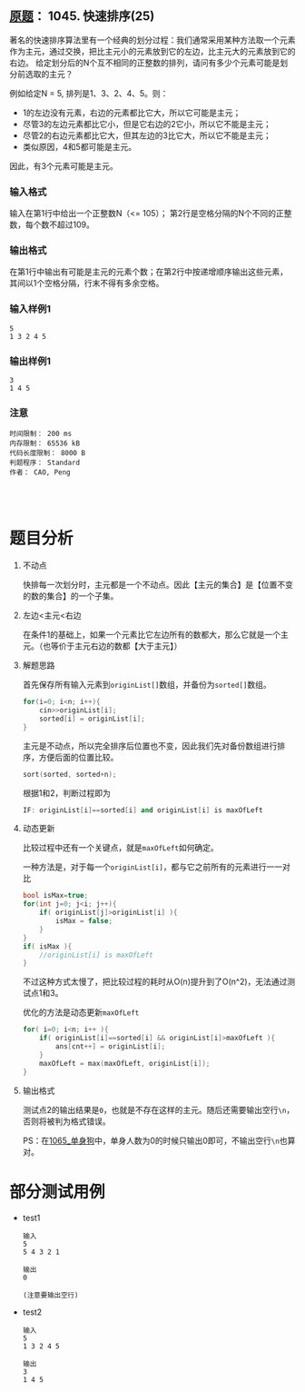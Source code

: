 ##	[原题](https://www.patest.cn/contests/pat-b-practise/1045)： 1045. 快速排序(25)

著名的快速排序算法里有一个经典的划分过程：我们通常采用某种方法取一个元素作为主元，通过交换，把比主元小的元素放到它的左边，比主元大的元素放到它的右边。 给定划分后的N个互不相同的正整数的排列，请问有多少个元素可能是划分前选取的主元？

例如给定N = 5, 排列是1、3、2、4、5。则：

*	1的左边没有元素，右边的元素都比它大，所以它可能是主元；
*	尽管3的左边元素都比它小，但是它右边的2它小，所以它不能是主元；
*	尽管2的右边元素都比它大，但其左边的3比它大，所以它不能是主元；
*	类似原因，4和5都可能是主元。

因此，有3个元素可能是主元。

###	输入格式

输入在第1行中给出一个正整数N（<= 105）； 第2行是空格分隔的N个不同的正整数，每个数不超过109。

###	输出格式

在第1行中输出有可能是主元的元素个数；在第2行中按递增顺序输出这些元素，其间以1个空格分隔，行末不得有多余空格。

###	输入样例1

	5
	1 3 2 4 5

###	输出样例1

	3
	1 4 5

###	注意

	时间限制： 200 ms
	内存限制： 65536 kB
	代码长度限制： 8000 B
	判题程序： Standard
	作者： CAO, Peng

<br/><br/>

#	题目分析

1.	不动点

	快排每一次划分时，主元都是一个不动点。因此【主元的集合】是【位置不变的数的集合】的一个子集。

2.	左边<主元<右边

	在条件1的基础上，如果一个元素比它左边所有的数都大，那么它就是一个主元。（也等价于主元右边的数都【大于主元】）

3.	解题思路

	首先保存所有输入元素到`originList[]`数组，并备份为`sorted[]`数组。

	```cpp
	for(i=0; i<n; i++){
		cin>>originList[i];
		sorted[i] = originList[i];
	}
	```

	主元是不动点，所以完全排序后位置也不变，因此我们先对备份数组进行排序，方便后面的位置比较。

	```cpp
	sort(sorted, sorted+n);
	```

	根据1和2，判断过程即为

	```cpp
	IF: originList[i]==sorted[i] and originList[i] is maxOfLeft
	```

4.	动态更新

	比较过程中还有一个关键点，就是`maxOfLeft`如何确定。

	一种方法是，对于每一个`originList[i]`，都与它之前所有的元素进行一一对比

	```cpp
	bool isMax=true;
	for(int j=0; j<i; j++){
		if( originList[j]>originList[i] ){
			isMax = false;
		}
	}
	if( isMax ){
		//originList[i] is maxOfLeft
	}
	```

	不过这种方式太慢了，把比较过程的耗时从O(n)提升到了O(n^2)，无法通过测试点1和3。

	优化的方法是动态更新`maxOfLeft`

	```cpp
	for( i=0; i<n; i++ ){
		if( originList[i]==sorted[i] && originList[i]>maxOfLeft ){
			ans[cnt++] = originList[i];
		}
		maxOfLeft = max(maxOfLeft, originList[i]);
	}
	```

5.	输出格式

	测试点2的输出结果是`0`，也就是不存在这样的主元。随后还需要输出空行`\n`，否则将被判为格式错误。

	PS：在[1065_单身狗](https://github.com/jJayyyyyyy/cs/tree/master/OJ/PAT/basic_level/1065_%E5%8D%95%E8%BA%AB%E7%8B%97)中，单身人数为0的时候只输出0即可，不输出空行`\n`也算对。

#	部分测试用例

*	test1

		输入
		5
		5 4 3 2 1

		输出
		0
		
		(注意要输出空行)

*	test2

		输入
		5
		1 3 2 4 5

		输出
		3
		1 4 5


